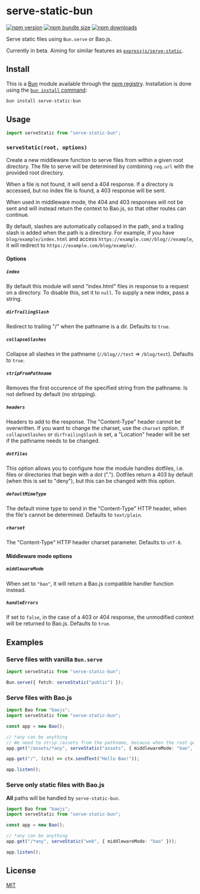# serve-static-bun

[![npm version](https://img.shields.io/npm/v/serve-static-bun?style=flat-square)](https://npm.im/serve-static-bun)
[![npm bundle size](https://img.shields.io/bundlephobia/minzip/serve-static-bun?style=flat-square)](https://npm.im/serve-static-bun)
[![npm downloads](https://img.shields.io/npm/dt/serve-static-bun?style=flat-square)](https://npm.im/serve-static-bun)

Serve static files using `Bun.serve` or Bao.js.

Currently in beta. Aiming for similar features as [`expressjs/serve-static`](https://github.com/expressjs/serve-static).

## Install

This is a [Bun](https://bun.sh/) module available through the [npm registry](https://www.npmjs.com/). Installation is done using the [`bun install` command](https://github.com/oven-sh/bun#bun-install):

```sh
bun install serve-static-bun
```

## Usage

```js
import serveStatic from "serve-static-bun";
```

### `serveStatic(root, options)`

Create a new middleware function to serve files from within a given root directory. The file to serve will be determined by combining `req.url` with the provided root directory.

When a file is not found, it will send a 404 response. If a directory is accessed, but no index file is found, a 403 response will be sent.

When used in middleware mode, the 404 and 403 responses will not be sent and will instead return the context to Bao.js, so that other routes can continue.

By default, slashes are automatically collapsed in the path, and a trailing slash is added when the path is a directory. For example, if you have `blog/example/index.html` and access `https://example.com//blog///example`, it will redirect to `https://example.com/blog/example/`.

#### Options

##### `index`

By default this module will send "index.html" files in response to a request on a directory. To disable this, set it to `null`. To supply a new index, pass a string.

##### `dirTrailingSlash`

Redirect to trailing "/" when the pathname is a dir. Defaults to `true`.

##### `collapseSlashes`

Collapse all slashes in the pathname (`//blog///test` => `/blog/test`). Defaults to `true`.

##### `stripFromPathname`

Removes the first occurence of the specified string from the pathname. Is not defined by default (no stripping).

##### `headers`

Headers to add to the response. The "Content-Type" header cannot be overwritten. If you want to change the charset, use the `charset` option. If `collapseSlashes` or `dirTrailingSlash` is set, a "Location" header will be set if the pathname needs to be changed.

##### `dotfiles`

This option allows you to configure how the module handles dotfiles, i.e. files or directories that begin with a dot ("."). Dotfiles return a 403 by default (when this is set to "deny"), but this can be changed with this option.

##### `defaultMimeType`

The default mime type to send in the "Content-Type" HTTP header, when the file's cannot be determined. Defaults to `text/plain`.

##### `charset`

The "Content-Type" HTTP header charset parameter. Defaults to `utf-8`.

#### Middleware mode options

##### `middlewareMode`

When set to `"bao"`, it will return a Bao.js compatible handler function instead.

##### `handleErrors`

If set to `false`, in the case of a 403 or 404 response, the unmodified context will be returned to Bao.js. Defaults to `true`.

## Examples

### Serve files with vanilla `Bun.serve`

```ts
import serveStatic from "serve-static-bun";

Bun.serve({ fetch: serveStatic("public") });
```

### Serve files with Bao.js

```ts
import Bao from "baojs";
import serveStatic from "serve-static-bun";

const app = new Bao();

// *any can be anything
// We need to strip /assets from the pathname, because when the root gets combined with the pathname, it results in /assets/assets/file.js.
app.get("/assets/*any", serveStatic("assets", { middlewareMode: "bao", stripFromPathname: "/assets" }));

app.get("/", (ctx) => ctx.sendText("Hello Bao!"));

app.listen();
```

### Serve only static files with Bao.js

**All** paths will be handled by `serve-static-bun`.

```ts
import Bao from "baojs";
import serveStatic from "serve-static-bun";

const app = new Bao();

// *any can be anything
app.get("/*any", serveStatic("web", { middlewareMode: "bao" }));

app.listen();
```

## License

[MIT](LICENSE)
